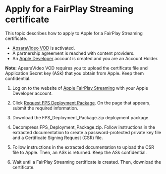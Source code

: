 # Apply for a FairPlay Streaming certificate

This topic describes how to apply to Apple for a FairPlay Streaming certificate.

-   [ApsaraVideo VOD](https://vod.console.aliyun.com) is activated.
-   A partnership agreement is reached with content providers.
-   An [Apple Developer](https://developer.apple.com/streaming/fps/) account is created and you are an Account Holder.

**Note:** ApsaraVideo VOD requires you to upload the certificate file and Application Secret key \(ASk\) that you obtain from Apple. Keep them confidential.

1.  Log on to the website of [Apple FairPlay Streaming](https://developer.apple.com/streaming/fps/) with your Apple Developer account.

2.  Click [Request FPS Deployment Package](https://developer.apple.com/contact/fps/). On the page that appears, submit the required information.

3.  Download the FPS\_Deployment\_Package.zip deployment package.

4.  Decompress FPS\_Deployment\_Package.zip. Follow instructions in the extracted documentation to create a password-protected private key file and a Certificate Signing Request \(CSR\) file.

5.  Follow instructions in the extracted documentation to upload the CSR file to Apple. Then, an ASk is returned. Keep the ASk confidential.

6.  Wait until a FairPlay Streaming certificate is created. Then, download the certificate.


